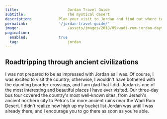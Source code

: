 ```yaml
---
title:						Jordan Travel Guide
subtitle:					The mystical desert
description:			Plan your visit to Jordan and find out where to go and what to do in Jordan. Read about itineraries, activities, places to stay and travel essentials.
permalink: 				'/jordan-travel-guide/'
image:						/assets/images/2018/05/wadi-rum-jordan-daytime-landscape.jpg
pagination: 
  enabled: 				true
  tag: 						jordan
---
```


## Roadtripping through ancient civilizations

I was not prepared to be as impressed with Jordan as I was. Of course, I was excited to visit the country; otherwise, I wouldn't have bothered with the daunting boarder-crossings, and I am glad that I did. Jordan is one of the most interesting and beautiful places I have ever visited. Our three-day bus tour covered the country's most well-known sites, from Jerash's ancient northern city to Petra's far more ancient ruins near the Wadi Rum Desert. I didn't realize how high up my bucket list Jordan was until I was already there, and I encourage you to go there as soon as you're able.